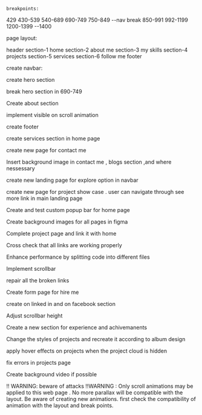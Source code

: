     breakpoints:
429
430-539
540-689
690-749
750-849  --nav break
850-991
992-1199
1200-1399
 --1400

page layout:

header
section-1 home
section-2 about me
section-3 my skills
section-4 projects
section-5 services
section-6 follow me
footer


create navbar:

create hero section

break hero section in 690-749

Create about section

implement visible on scroll animation

create footer

create services section in home page

create new page for contact me

Insert background image in contact me , blogs section ,and where nessessary

create new landing page for explore option in navbar

create new page for project show case . user can navigate through see more link in main landing page

Create and test custom popup bar for home page

Create background images for all pages in figma

Complete project page and link it with home

Cross check that all links are working properly

Enhance performance by splitting code into different files

Implement scrollbar

repair all the broken links

Create form page for hire me

create on linked in and on facebook section

Adjust scrollbar height

Create a new section for experience and achivemanents

Change the styles of projects and recreate it according to album design

apply hover effects on projects when the project cloud is hidden

fix errors in projects page

Create background video if possible

!! WARNING: beware of attacks
!!WARNING :  Only scroll animations may be applied to this web page . No more parallax will be compatible with the layout. Be aware of creating new animations. first check the compatibility of animation with the layout and break points.
